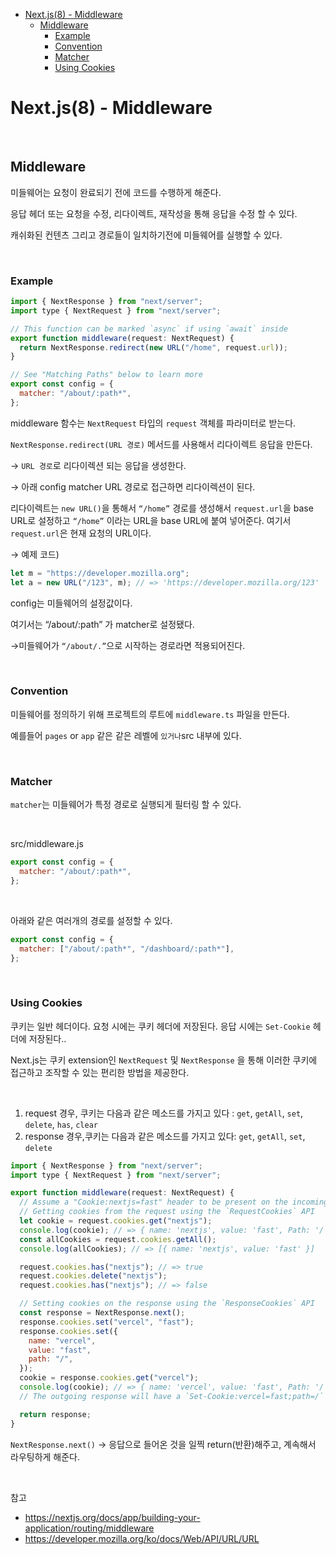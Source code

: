 - [Next.js(8) - Middleware](#nextjs8---middleware)
  - [Middleware](#middleware)
    - [Example](#example)
    - [Convention](#convention)
    - [Matcher](#matcher)
    - [Using Cookies](#using-cookies)

# Next.js(8) - Middleware

<br>

## Middleware

미들웨어는 요청이 완료되기 전에 코드를 수행하게 해준다.

응답 헤더 또는 요청을 수정, 리다이렉트, 재작성을 통해 응답을 수정 할 수 있다.

캐쉬화된 컨텐츠 그리고 경로들이 일치하기전에 미들웨어를 실행할 수 있다.

<br>

### Example

```jsx
import { NextResponse } from "next/server";
import type { NextRequest } from "next/server";

// This function can be marked `async` if using `await` inside
export function middleware(request: NextRequest) {
  return NextResponse.redirect(new URL("/home", request.url));
}

// See "Matching Paths" below to learn more
export const config = {
  matcher: "/about/:path*",
};
```

middleware 함수는 `NextRequest` 타입의 `request` 객체를 파라미터로 받는다.

`NextResponse.redirect(URL 경로)` 메서드를 사용해서 리다이렉트 응답을 만든다.

→ `URL 경로`로 리다이렉션 되는 응답을 생성한다.

→ 아래 config matcher URL 경로로 접근하면 리다이렉션이 된다.

리다이렉트는 `new URL()`을 통해서 `“/home”` 경로를 생성해서 `request.url`을 base URL로 설정하고 `“/home”` 이라는 URL을 base URL에 붙여 넣어준다. 여기서 `request.url`은 현재 요청의 URL이다.

→ 예제 코드)

```jsx
let m = "https://developer.mozilla.org";
let a = new URL("/123", m); // => 'https://developer.mozilla.org/123'
```

config는 미들웨어의 설정값이다.

여기서는 “/about/:path” 가 matcher로 설정됐다.

→미들웨어가 `“/about/.”`으로 시작하는 경로라면 적용되어진다.

<br>

### Convention

미들웨어를 정의하기 위해 프로젝트의 루트에 `middleware.ts` 파일을 만든다.

예를들어 `pages` or `app` 같은 같은 레벨에 `있거나`src 내부에 있다.

<br>

### Matcher

`matcher`는 미들웨어가 특정 경로로 실행되게 필터링 할 수 있다.

<br>

src/middleware.js

```jsx
export const config = {
  matcher: "/about/:path*",
};
```

<br>

아래와 같은 여러개의 경로를 설정할 수 있다.

```jsx
export const config = {
  matcher: ["/about/:path*", "/dashboard/:path*"],
};
```

<br>

### Using Cookies

쿠키는 일반 헤더이다. 요청 시에는 쿠키 헤더에 저장된다. 응답 시에는 `Set-Cookie` 헤더에 저장된다..

Next.js는 쿠키 extension인 `NextRequest` 및 `NextResponse` 을 통해 이러한 쿠키에 접근하고 조작할 수 있는 편리한 방법을 제공한다.

<br>

1. request 경우, 쿠키는 다음과 같은 메소드를 가지고 있다 : `get`, `getAll`, `set`, `delete`, `has`, `clear`
1. response 경우,쿠키는 다음과 같은 메소드를 가지고 있다: `get`, `getAll`, `set`, `delete`

```jsx
import { NextResponse } from "next/server";
import type { NextRequest } from "next/server";

export function middleware(request: NextRequest) {
  // Assume a "Cookie:nextjs=fast" header to be present on the incoming request
  // Getting cookies from the request using the `RequestCookies` API
  let cookie = request.cookies.get("nextjs");
  console.log(cookie); // => { name: 'nextjs', value: 'fast', Path: '/' }
  const allCookies = request.cookies.getAll();
  console.log(allCookies); // => [{ name: 'nextjs', value: 'fast' }]

  request.cookies.has("nextjs"); // => true
  request.cookies.delete("nextjs");
  request.cookies.has("nextjs"); // => false

  // Setting cookies on the response using the `ResponseCookies` API
  const response = NextResponse.next();
  response.cookies.set("vercel", "fast");
  response.cookies.set({
    name: "vercel",
    value: "fast",
    path: "/",
  });
  cookie = response.cookies.get("vercel");
  console.log(cookie); // => { name: 'vercel', value: 'fast', Path: '/' }
  // The outgoing response will have a `Set-Cookie:vercel=fast;path=/` header.

  return response;
}
```

`NextResponse.next()` → 응답으로 들어온 것을 일찍 return(반환)해주고, 계속해서 라우팅하게 해준다.

<br>

참고

- https://nextjs.org/docs/app/building-your-application/routing/middleware
- https://developer.mozilla.org/ko/docs/Web/API/URL/URL
